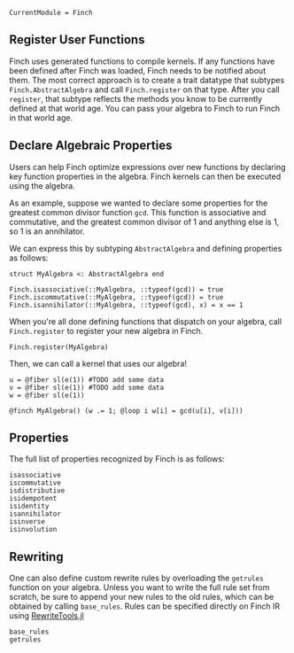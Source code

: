 ```@meta
CurrentModule = Finch
```

## Register User Functions

Finch uses generated functions to compile kernels. If any functions have been
defined after Finch was loaded, Finch needs to be notified about them. The most
correct approach is to create a trait datatype that subtypes
`Finch.AbstractAlgebra` and call `Finch.register` on that type. After you call
`register`, that subtype reflects the methods you know to be currently defined
at that world age. You can pass your algebra to Finch to run Finch in that world
age.

## Declare Algebraic Properties

Users can help Finch optimize expressions over new functions by declaring key
function properties in the algebra. Finch kernels can then be executed using the
algebra.

As an example, suppose we wanted to declare some properties for the greatest
common divisor function `gcd`. This function is associative and commutative, and
the greatest common divisor of 1 and anything else is 1, so 1 is an annihilator.

We can express this by subtyping `AbstractAlgebra` and defining properties as
follows:
```
struct MyAlgebra <: AbstractAlgebra end

Finch.isassociative(::MyAlgebra, ::typeof(gcd)) = true
Finch.iscommutative(::MyAlgebra, ::typeof(gcd)) = true
Finch.isannihilator(::MyAlgebra, ::typeof(gcd), x) = x == 1
```

When you're all done defining functions that dispatch on your algebra, call
`Finch.register` to register your new algebra in Finch.
```
Finch.register(MyAlgebra)
```

Then, we can call a kernel that uses our algebra!

```
u = @fiber sl(e(1)) #TODO add some data
v = @fiber sl(e(1)) #TODO add some data
w = @fiber sl(e(1))

@finch MyAlgebra() (w .= 1; @loop i w[i] = gcd(u[i], v[i]))
```

## Properties

The full list of properties recognized by Finch is as follows:

```@docs
isassociative
iscommutative
isdistributive
isidempotent
isidentity
isannihilator
isinverse
isinvolution
```

## Rewriting

One can also define custom rewrite rules by overloading the `getrules` function
on your algebra.  Unless you want to write the full rule set from scratch, be
sure to append your new rules to the old rules, which can be obtained by calling
`base_rules`. Rules can be specified directly on Finch IR using
[RewriteTools.jl](https://github.com/willow-ahrens/RewriteTools.jl)

```@docs
base_rules
getrules
```